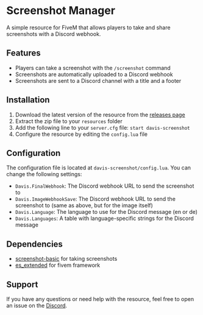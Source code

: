 # Screenshot Manager

A simple resource for FiveM that allows players to take and share screenshots with a Discord webhook.

## Features

* Players can take a screenshot with the `/screenshot` command
* Screenshots are automatically uploaded to a Discord webhook
* Screenshots are sent to a Discord channel with a title and a footer

## Installation

1. Download the latest version of the resource from the [releases page](https://github.com/atzock/davis-screenshot/releases)
2. Extract the zip file to your `resources` folder
3. Add the following line to your `server.cfg` file: `start davis-screenshot`
4. Configure the resource by editing the `config.lua` file

## Configuration

The configuration file is located at `davis-screenshot/config.lua`. You can change the following settings:

* `Davis.FinalWebhook`: The Discord webhook URL to send the screenshot to
* `Davis.ImageWebhookSave`: The Discord webhook URL to send the screenshot to (same as above, but for the image itself)
* `Davis.Language`: The language to use for the Discord message (en or de)
* `Davis.Languages`: A table with language-specific strings for the Discord message

## Dependencies

* [screenshot-basic](https://github.com/citizenfx/screenshot-basic) for taking screenshots
* [es_extended](https://github.com/ESX-Official/es_extended) for fivem framework

## Support

If you have any questions or need help with the resource, feel free to open an issue on the [Discord](https://discord.gg).